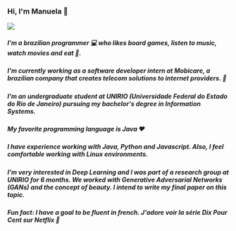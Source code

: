 ### Hi, I'm Manuela 🌟

<img src="https://www.programaria.org/wp-content/uploads/2016/11/tumblr-cachorro.gif"><img>

##### I'm a brazilian programmer 💻 who likes board games, listen to music, watch movies and eat 🍝. 
##### I'm currently working as a software developer intern at Mobicare, a brazilian company that creates telecom solutions to internet providers. 📶
##### I'm an undergraduate student at UNIRIO (Universidade Federal do Estado do Rio de Janeiro) pursuing my bachelor's degree in Information Systems.
##### My favorite programming language is Java ❤️
##### I have experience working with Java, Python and Javascript. Also, I feel comfortable working with Linux environments. 
##### I'm very interested in Deep Learning and I was part of a research group at UNIRIO for 6 months. We worked with *Generative Adversarial Networks* (GANs) and the concept of beauty. I intend to write my final paper on this topic.
##### Fun fact: I have a goal to be fluent in french. *J'adore voir la série Dix Pour Cent sur Netflix 🍿*

<!--
**manuela-blanco/manuela-blanco** is a ✨ _special_ ✨ repository because its `README.md` (this file) appears on your GitHub profile.

Here are some ideas to get you started:

- 🔭 I’m currently working on ...
- 🌱 I’m currently learning ...
- 👯 I’m looking to collaborate on ...
- 🤔 I’m looking for help with ...
- 💬 Ask me about ...
- 📫 How to reach me: ...
- 😄 Pronouns: ...
- ⚡ Fun fact: ...
-->
